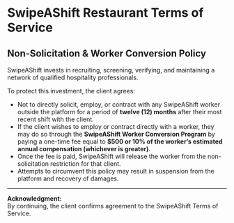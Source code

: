 # SwipeAShift Restaurant Terms of Service

## Non-Solicitation & Worker Conversion Policy
SwipeAShift invests in recruiting, screening, verifying, and maintaining a network of qualified hospitality professionals.  

To protect this investment, the client agrees:
- Not to directly solicit, employ, or contract with any SwipeAShift worker outside the platform for a period of **twelve (12) months** after their most recent shift with the client.  
- If the client wishes to employ or contract directly with a worker, they may do so through the **SwipeAShift Worker Conversion Program** by paying a one-time fee equal to **$500 or 10% of the worker’s estimated annual compensation (whichever is greater)**.  
- Once the fee is paid, SwipeAShift will release the worker from the non-solicitation restriction for that client.  
- Attempts to circumvent this policy may result in suspension from the platform and recovery of damages.

---

**Acknowledgment:**  
By continuing, the client confirms agreement to the SwipeAShift Terms of Service.